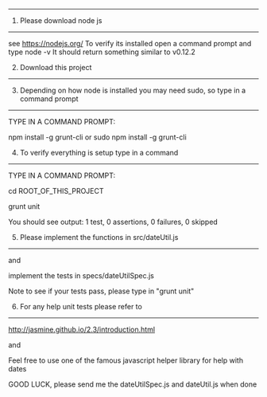 ----------
1. Please download node js
----------

see https://nodejs.org/
To verify its installed open a command prompt and type node -v
It should return something similar to v0.12.2


2. Download this project
----------


3. Depending on how node is installed you may need sudo, so type in a command prompt
----------

TYPE IN A COMMAND PROMPT:

npm install -g grunt-cli
or sudo npm install -g grunt-cli


4. To verify everything is setup type in a command
----------

TYPE IN A COMMAND PROMPT:

cd ROOT_OF_THIS_PROJECT

grunt unit

You should see output:
1 test, 0 assertions, 0 failures, 0 skipped


5. Please implement the functions in src/dateUtil.js
----------

and

implement the tests in specs/dateUtilSpec.js

Note to see if your tests pass, please type in "grunt unit"


6. For any help unit tests please refer to
----------

http://jasmine.github.io/2.3/introduction.html

and

Feel free to use one of the famous javascript helper library for help with dates

GOOD LUCK, please send me the dateUtilSpec.js and dateUtil.js when done



